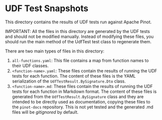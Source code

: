 <!--
  ~ Licensed to the Apache Software Foundation (ASF) under one
  ~ or more contributor license agreements.  See the NOTICE file
  ~ distributed with this work for additional information
  ~ regarding copyright ownership.  The ASF licenses this file
  ~ to you under the Apache License, Version 2.0 (the
  ~ "License"); you may not use this file except in compliance
  ~ with the License.  You may obtain a copy of the License at
  ~
  ~   http://www.apache.org/licenses/LICENSE-2.0
  ~
  ~ Unless required by applicable law or agreed to in writing,
  ~ software distributed under the License is distributed on an
  ~ "AS IS" BASIS, WITHOUT WARRANTIES OR CONDITIONS OF ANY
  ~ KIND, either express or implied.  See the License for the
  ~ specific language governing permissions and limitations
  ~ under the License.
  -->

# UDF Test Snapshots

This directory contains the results of UDF tests run against Apache Pinot.

IMPORTANT: All the files in this directory are generated by the UDF tests and should not be modified manually.
Instead of modifying these files, you should run the main method of the UdfTest test class to regenerate them.

There are two main types of files in this directory:
1. `all-functions.yaml`: This file contains a map from function names to their UDF classes.
2. `<function-name>.yaml`: These files contain the results of running the UDF tests for each function.
  The content of these files is the YAML serialization of the `UdfTestResult.BySignature.Dto` class.
3. `<function-name>.md`: These files contain the results of running the UDF tests for each function in Markdown format.
  The content of these files is generated from the `UdfTestResult.BySignature` class and they are intended to be 
  directly used as documentation, copying these files to the `pinot-docs` repository. 
  This is not yet tested and the generated .md files will be _gitignored_ by default.

